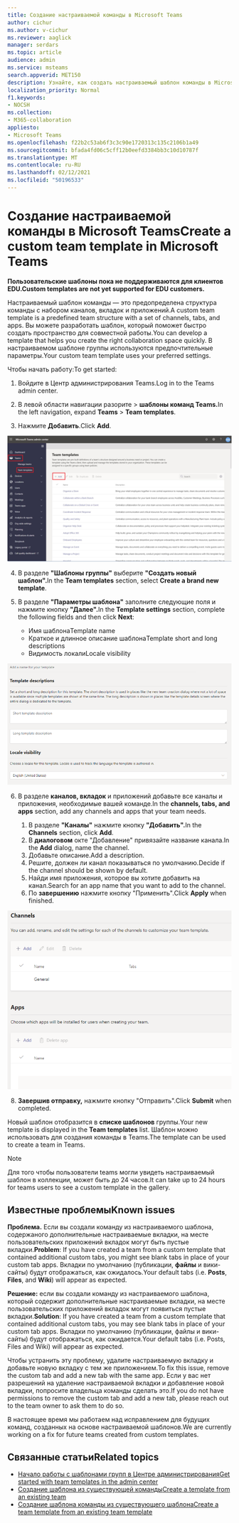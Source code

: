 ```yaml
---
title: Создание настраиваемой команды в Microsoft Teams
author: cichur
ms.author: v-cichur
ms.reviewer: aaglick
manager: serdars
ms.topic: article
audience: admin
ms.service: msteams
search.appverid: MET150
description: Узнайте, как создать настраиваемый шаблон команды в Microsoft Teams.
localization_priority: Normal
f1.keywords:
- NOCSH
ms.collection:
- M365-collaboration
appliesto:
- Microsoft Teams
ms.openlocfilehash: f22b2c53ab6f3c3c90e1720313c135c2106b1a49
ms.sourcegitcommit: bfada4fd06c5cff12b0eefd3384bb3c10d10787f
ms.translationtype: MT
ms.contentlocale: ru-RU
ms.lasthandoff: 02/12/2021
ms.locfileid: "50196533"
---
```

# <a name="create-a-custom-team-template-in-microsoft-teams"></a><span data-ttu-id="08c40-103">Создание настраиваемой команды в Microsoft Teams</span><span class="sxs-lookup"><span data-stu-id="08c40-103">Create a custom team template in Microsoft Teams</span></span>

<span data-ttu-id="08c40-104">**Пользовательские шаблоны пока не поддерживаются для клиентов EDU.**</span><span class="sxs-lookup"><span data-stu-id="08c40-104">**Custom templates are not yet supported for EDU customers.**</span></span>

<span data-ttu-id="08c40-105">Настраиваемый шаблон команды — это предопределена структура команды с набором каналов, вкладок и приложений.</span><span class="sxs-lookup"><span data-stu-id="08c40-105">A custom team template is a predefined team structure with a set of channels, tabs, and apps.</span></span> <span data-ttu-id="08c40-106">Вы можете разработать шаблон, который поможет быстро создать пространство для совместной работы.</span><span class="sxs-lookup"><span data-stu-id="08c40-106">You can develop a template that helps you create the right collaboration space quickly.</span></span> <span data-ttu-id="08c40-107">В настраиваемом шаблоне группы используются предпочтительные параметры.</span><span class="sxs-lookup"><span data-stu-id="08c40-107">Your custom team template uses your preferred settings.</span></span>  

<span data-ttu-id="08c40-108">Чтобы начать работу:</span><span class="sxs-lookup"><span data-stu-id="08c40-108">To get started:</span></span>

1. <span data-ttu-id="08c40-109">Войдите в Центр администрирования Teams.</span><span class="sxs-lookup"><span data-stu-id="08c40-109">Log in to the Teams admin center.</span></span>

2. <span data-ttu-id="08c40-110">В левой области навигации разорите  >  **шаблоны команд Teams.**</span><span class="sxs-lookup"><span data-stu-id="08c40-110">In the left navigation, expand **Teams** > **Team templates**.</span></span>

3. <span data-ttu-id="08c40-111">Нажмите **Добавить**.</span><span class="sxs-lookup"><span data-stu-id="08c40-111">Click **Add**.</span></span>

![Диалоговое окно "Шаблоны группы" с выделенной командой "Добавить".](media/team-templates-new.png)

4. <span data-ttu-id="08c40-113">В разделе **"Шаблоны группы"** выберите **"Создать новый шаблон".**</span><span class="sxs-lookup"><span data-stu-id="08c40-113">In the **Team templates** section, select **Create a brand new template**.</span></span>

5. <span data-ttu-id="08c40-114">В разделе **"Параметры шаблона"** заполните следующие поля и нажмите кнопку **"Далее".**</span><span class="sxs-lookup"><span data-stu-id="08c40-114">In the **Template settings** section, complete the following fields and then click **Next**:</span></span>
    - <span data-ttu-id="08c40-115">Имя шаблона</span><span class="sxs-lookup"><span data-stu-id="08c40-115">Template name</span></span>
    - <span data-ttu-id="08c40-116">Краткое и длинное описание шаблона</span><span class="sxs-lookup"><span data-stu-id="08c40-116">Template short and long descriptions</span></span>
    - <span data-ttu-id="08c40-117">Видимость локали</span><span class="sxs-lookup"><span data-stu-id="08c40-117">Locale visibility</span></span>  

![Изображение диалоговое окно параметров шаблонов группы.](media/template-add-a-name.png)

6. <span data-ttu-id="08c40-119">В разделе **каналов, вкладок** и приложений добавьте все каналы и приложения, необходимые вашей команде.</span><span class="sxs-lookup"><span data-stu-id="08c40-119">In the **channels, tabs, and apps** section, add any channels and apps that your team needs.</span></span>

    1. <span data-ttu-id="08c40-120">В разделе **"Каналы"** нажмите кнопку **"Добавить".**</span><span class="sxs-lookup"><span data-stu-id="08c40-120">In the **Channels** section, click **Add**.</span></span>
    2. <span data-ttu-id="08c40-121">В **диалоговом** окте "Добавление" привязайте название канала.</span><span class="sxs-lookup"><span data-stu-id="08c40-121">In the **Add** dialog, name the channel.</span></span>
    3. <span data-ttu-id="08c40-122">Добавьте описание.</span><span class="sxs-lookup"><span data-stu-id="08c40-122">Add a description.</span></span>
    4. <span data-ttu-id="08c40-123">Решите, должен ли канал показываться по умолчанию.</span><span class="sxs-lookup"><span data-stu-id="08c40-123">Decide if the channel should be shown by default.</span></span>
    5. <span data-ttu-id="08c40-124">Найди имя приложения, которое вы хотите добавить на канал.</span><span class="sxs-lookup"><span data-stu-id="08c40-124">Search for an app name that you want to add to the channel.</span></span>
    6. <span data-ttu-id="08c40-125">По **завершению** нажмите кнопку "Применить".</span><span class="sxs-lookup"><span data-stu-id="08c40-125">Click **Apply** when finished.</span></span>

![Изображение каналов, вкладок и экрана приложений для шаблонов команд.](media/template-channels-tabs-apps.png)

8. <span data-ttu-id="08c40-127">**Завершив отправку,** нажмите кнопку "Отправить".</span><span class="sxs-lookup"><span data-stu-id="08c40-127">Click **Submit** when completed.</span></span>

<span data-ttu-id="08c40-128">Новый шаблон отобразится в **списке шаблонов** группы.</span><span class="sxs-lookup"><span data-stu-id="08c40-128">Your new template is displayed in the **Team templates** list.</span></span> <span data-ttu-id="08c40-129">Шаблон можно использовать для создания команды в Teams.</span><span class="sxs-lookup"><span data-stu-id="08c40-129">The template can be used to create a team in Teams.</span></span>

> [!Note]
> <span data-ttu-id="08c40-130">Для того чтобы пользователи teams могли увидеть настраиваемый шаблон в коллекции, может быть до 24 часов.</span><span class="sxs-lookup"><span data-stu-id="08c40-130">It can take up to 24 hours for teams users to see a custom template in the gallery.</span></span>

## <a name="known-issues"></a><span data-ttu-id="08c40-131">Известные проблемы</span><span class="sxs-lookup"><span data-stu-id="08c40-131">Known issues</span></span> 

<span data-ttu-id="08c40-132">**Проблема.** Если вы создали команду из настраиваемого шаблона, содержаного дополнительные настраиваемые вкладки, на месте пользовательских приложений вкладок могут быть пустые вкладки.</span><span class="sxs-lookup"><span data-stu-id="08c40-132">**Problem**: If you have created a team from a custom template that contained additional custom tabs, you might see blank tabs in place of your custom tab apps.</span></span> <span data-ttu-id="08c40-133">Вкладки по умолчанию (публикации,  **файлы** и вики-сайты) будут отображаться, как ожидалось.</span><span class="sxs-lookup"><span data-stu-id="08c40-133">Your default tabs (i.e. **Posts**, **Files**, and **Wiki**) will appear as expected.</span></span>

<span data-ttu-id="08c40-134">**Решение:** если вы создали команду из настраиваемого шаблона, который содержит дополнительные настраиваемые вкладки, на месте пользовательских приложений вкладок могут появиться пустые вкладки.</span><span class="sxs-lookup"><span data-stu-id="08c40-134">**Solution**: If you have created a team from a custom template that contained additional custom tabs, you may see blank tabs in place of your custom tab apps.</span></span> <span data-ttu-id="08c40-135">Вкладки по умолчанию (публикации, файлы и вики-сайты) будут отображаться, как ожидается.</span><span class="sxs-lookup"><span data-stu-id="08c40-135">Your default tabs (i.e. Posts, Files and Wiki) will appear as expected.</span></span>

<span data-ttu-id="08c40-136">Чтобы устранить эту проблему, удалите настраиваемую вкладку и добавьте новую вкладку с тем же приложением.</span><span class="sxs-lookup"><span data-stu-id="08c40-136">To fix this issue, remove the custom tab and add a new tab with the same app.</span></span> <span data-ttu-id="08c40-137">Если у вас нет разрешений на удаление настраиваемой вкладки и добавление новой вкладки, попросите владельца команды сделать это.</span><span class="sxs-lookup"><span data-stu-id="08c40-137">If you do not have permissions to remove the custom tab and add a new tab, please reach out to the team owner to ask them to do so.</span></span>

<span data-ttu-id="08c40-138">В настоящее время мы работаем над исправлением для будущих команд, созданных на основе настраиваемой шаблонов.</span><span class="sxs-lookup"><span data-stu-id="08c40-138">We are currently working on a fix for future teams created from custom templates.</span></span>

## <a name="related-topics"></a><span data-ttu-id="08c40-139">Связанные статьи</span><span class="sxs-lookup"><span data-stu-id="08c40-139">Related topics</span></span>

- [<span data-ttu-id="08c40-140">Начало работы с шаблонами групп в Центре администрирования</span><span class="sxs-lookup"><span data-stu-id="08c40-140">Get started with team templates in the admin center</span></span>](get-started-with-teams-templates-in-the-admin-console.md)
- [<span data-ttu-id="08c40-141">Создание шаблона из существующей команды</span><span class="sxs-lookup"><span data-stu-id="08c40-141">Create a template from an existing team</span></span>](create-template-from-existing-team.md)
- [<span data-ttu-id="08c40-142">Создание шаблона команды из существующего шаблона</span><span class="sxs-lookup"><span data-stu-id="08c40-142">Create a team template from an existing team template</span></span>](create-template-from-existing-template.md)
